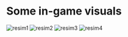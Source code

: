 # Some in-game visuals


![resim1](https://user-images.githubusercontent.com/63010257/105687807-f2ee9b00-5f09-11eb-8feb-f2c379b01c85.png)
![resim2](https://user-images.githubusercontent.com/63010257/105687813-f5e98b80-5f09-11eb-9e7f-3aaeb6c33361.png)
![resim3](https://user-images.githubusercontent.com/63010257/105687820-f71ab880-5f09-11eb-876a-35bf139c8e53.png)
![resim4](https://user-images.githubusercontent.com/63010257/105687829-f84be580-5f09-11eb-8067-830c19b4faaf.png)
  
